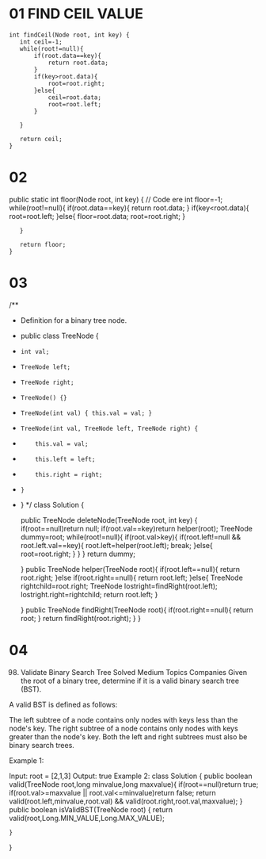 #  01 FIND CEIL VALUE
   
    int findCeil(Node root, int key) {
       int ceil=-1;
       while(root!=null){
           if(root.data==key){
               return root.data;
           }
           if(key>root.data){
               root=root.right;
           }else{
               ceil=root.data;
               root=root.left;
           }
          
       }
       
       return ceil;
    }



# 02 
  public static int floor(Node root, int key) {
        // Code ere
         int floor=-1;
       while(root!=null){
           if(root.data==key){
               return root.data;
           }
           if(key<root.data){
               root=root.left;
           }else{
               floor=root.data;
               root=root.right;
           }
          
       }
       
       return floor;
    }

# 03 
/**
 * Definition for a binary tree node.
 * public class TreeNode {
 *     int val;
 *     TreeNode left;
 *     TreeNode right;
 *     TreeNode() {}
 *     TreeNode(int val) { this.val = val; }
 *     TreeNode(int val, TreeNode left, TreeNode right) {
 *         this.val = val;
 *         this.left = left;
 *         this.right = right;
 *     }
 * }
 */
class Solution {

    public TreeNode deleteNode(TreeNode root, int key) {
        if(root==null)return null;
        if(root.val==key)return helper(root);
        TreeNode dummy=root;
        while(root!=null){
            if(root.val>key){
                if(root.left!=null && root.left.val==key){
                    root.left=helper(root.left);
                    break;
                }else{
                    root=root.right;
                }
            }
        }
        return dummy;

    }
    public TreeNode helper(TreeNode root){
        if(root.left==null){
            return root.right;
        }else if(root.right==null){
            return root.left;
        }else{
            TreeNode rightchild=root.right;
            TreeNode lostright=findRight(root.left);
            lostright.right=rightchild;
            return root.left;
        }

    }
    public TreeNode findRight(TreeNode root){
        if(root.right==null){
            return root;
        }
        return findRight(root.right);
    }
}

# 04 
98. Validate Binary Search Tree
Solved
Medium
Topics
Companies
Given the root of a binary tree, determine if it is a valid binary search tree (BST).

A valid BST is defined as follows:

The left 
subtree
 of a node contains only nodes with keys less than the node's key.
The right subtree of a node contains only nodes with keys greater than the node's key.
Both the left and right subtrees must also be binary search trees.
 

Example 1:


Input: root = [2,1,3]
Output: true
Example 2:
class Solution {
    public boolean valid(TreeNode root,long minvalue,long maxvalue){
        if(root==null)return true;
        if(root.val>=maxvalue || root.val<=minvalue)return false;
        return valid(root.left,minvalue,root.val) && valid(root.right,root.val,maxvalue);
    }
    public boolean isValidBST(TreeNode root) {
        return valid(root,Long.MIN_VALUE,Long.MAX_VALUE);
        
    }
}
